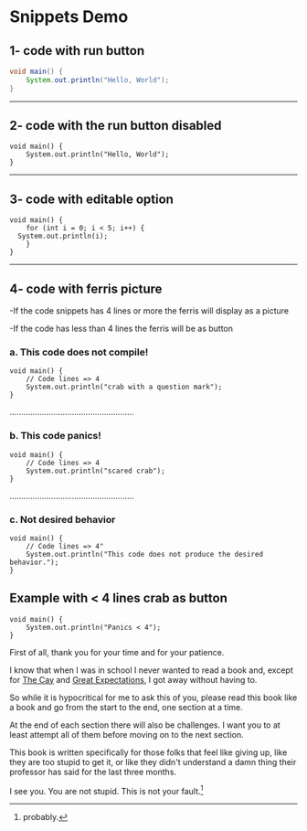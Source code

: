 # Snippets Demo

## 1- code with run button 

```java
void main() {
    System.out.println("Hello, World");
}
```

___________________________________________________

## 2- code with the run button disabled

```java,no_run
void main() {
    System.out.println("Hello, World");
}
```

___________________________________________________

## 3- code with editable option

```java,editable
void main() {
    for (int i = 0; i < 5; i++) {
  System.out.println(i);
    }
}
```

___________________________________________________

## 4- code with ferris picture

-If the code snippets has 4 lines or more the ferris will display as a picture

-If the code has less than 4 lines  the ferris will be as button 

### a. This code does not compile!

```java,does_not_compile 
void main() {
    // Code lines => 4
    System.out.println("crab with a question mark");
}
```
......................................................

### b. This code panics!


```java,panics
void main() {
    // Code lines => 4
    System.out.println("scared crab");
}
```
......................................................

### c. Not desired behavior

```java,not_desired_behavior
void main() {
    // Code lines => 4"
    System.out.println("This code does not produce the desired behavior.");   
}
```

## Example with < 4 lines crab as button

```java,panics
void main() {
    System.out.println("Panics < 4");
}
```


First of all, thank you for your time and for your patience.

I know that when I was in school I never wanted to read a book
and, except for [The Cay](https://en.wikipedia.org/wiki/The_Cay) and [Great Expectations](https://en.wikipedia.org/wiki/Great_Expectations), I
got away without having to.

So while it is hypocritical for me to ask this of you,
please read this book like a book and go from the start to the end, one section at a time.

At the end of each section
there will also be challenges. I want you to at least attempt all of them before moving on to the next section.

This book is written specifically for those folks that feel like giving up, like they are too stupid to get it,
or like they didn't understand a damn thing their professor has said for the last three months.

I see you. You are not stupid. This is not your fault.[^probably]

[^probably]: probably.
